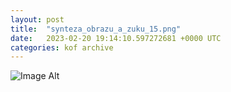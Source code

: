 ```yaml
---
layout:	post
title:	"synteza_obrazu_a_zuku_15.png"
date:	2023-02-20 19:14:10.597272681 +0000 UTC
categories:	kof archive
---
```


![Image Alt](https://k0f.github.io/assets/synteza_obrazu_a_zuku_15.png)
